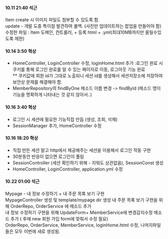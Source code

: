 #### 10.11 21:40 석근
Item create 시 이미지 파일도 첨부할 수 있도록 함.  
update - 개발 도중 특이점 발견하여 롤백. (사진만 업데이트하는 팝업을 만들어야 함)   
수정한 파일 : Item 도메인, 컨트롤러, + 등록 html  + .yml(최대10MB까지만 올릴수있도록 제한)

#### 10.14 3:50 혁상
- HomeController, LoginController 수정, loginHome.html 추가 :로그인 완료 시 쿠키를 통해 로그인 완료를 알 수 있는 페이지로 이동, 로그아웃 기능 완료<br>
** 쿠키값에 회원 id가 그대로 노출되니 세션 id를 생성해서 세션저장소에 저장하여 보안상 문제를 해결해야 함.
- MemberRepository의 findByOne 메소드 이름 변경 -> findById (메소드 명이 기능을 명확하게 나타내는 것 같지 않아서..)

#### 10.16 3:40 혁상
- 로그인 시 세션에 필요한 기능직접 만듬 (생성, 조회, 삭제)
- SessionManager 추가, HomeController 수정

#### 10.16 18:20 혁상
- 직접 만든 세션 말고 http에서 제공해주는 세션을 이용해서 로그인 작동 구현
- 30분동안 반응이 없으면 로그인이 풀림
- SessionController (세션 확인하기 위해 - 지워도 상관없음), 
  SessionConst 생성
- HomeController, LoginController, application.yml 수정

#### 10.22 01:00 석근
Mypage -  내 정보 수정하기 + 내 주문 목록 보기 구현   
MypageController 생성  및 template/mypage dir 생성 
내 주문 목록 보기 구현을 위해 OrderRepo, OrderService 에 메소드 추가  
내 정보 수정하기 구현을 위해 UpdateForm+ MemberService에 변경감지수정 메소드 추가 ( 후에 new 회원 가입 form에 맞춰서 수정 필요)  
OrderRepo, OrderService, MemberService, loginHome.html 수정, 나머지파일들은 모두 이번에 새로 생성됨.